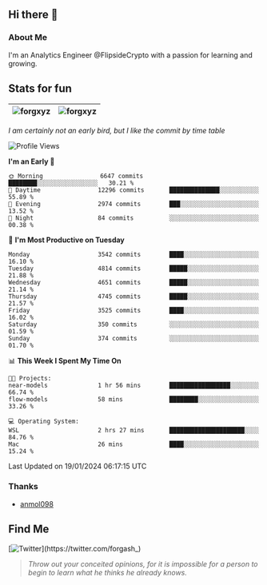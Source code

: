 ## Hi there 👋

### About Me

I'm an Analytics Engineer @FlipsideCrypto with a passion for learning and growing.
  
## Stats for fun

| <img align="center" src="https://github-readme-streak-stats.herokuapp.com/?user=forgxyz&theme=tokyonight" alt="forgxyz" /> | <img align="center" src="https://github-readme-stats.vercel.app/api?username=forgxyz&theme=tokyonight&show_icons=true" alt="forgxyz" /> |
| ------------- |------------- |

*I am certainly not an early bird, but I like the commit by time table*  

<!--START_SECTION:waka-->
![Profile Views](http://img.shields.io/badge/Profile%20Views-0-blue)

**I'm an Early 🐤** 

```text
🌞 Morning                6647 commits        ████████░░░░░░░░░░░░░░░░░   30.21 % 
🌆 Daytime                12296 commits       ██████████████░░░░░░░░░░░   55.89 % 
🌃 Evening                2974 commits        ███░░░░░░░░░░░░░░░░░░░░░░   13.52 % 
🌙 Night                  84 commits          ░░░░░░░░░░░░░░░░░░░░░░░░░   00.38 % 
```
📅 **I'm Most Productive on Tuesday** 

```text
Monday                   3542 commits        ████░░░░░░░░░░░░░░░░░░░░░   16.10 % 
Tuesday                  4814 commits        █████░░░░░░░░░░░░░░░░░░░░   21.88 % 
Wednesday                4651 commits        █████░░░░░░░░░░░░░░░░░░░░   21.14 % 
Thursday                 4745 commits        █████░░░░░░░░░░░░░░░░░░░░   21.57 % 
Friday                   3525 commits        ████░░░░░░░░░░░░░░░░░░░░░   16.02 % 
Saturday                 350 commits         ░░░░░░░░░░░░░░░░░░░░░░░░░   01.59 % 
Sunday                   374 commits         ░░░░░░░░░░░░░░░░░░░░░░░░░   01.70 % 
```


📊 **This Week I Spent My Time On** 

```text
🐱‍💻 Projects: 
near-models              1 hr 56 mins        █████████████████░░░░░░░░   66.74 % 
flow-models              58 mins             ████████░░░░░░░░░░░░░░░░░   33.26 % 

💻 Operating System: 
WSL                      2 hrs 27 mins       █████████████████████░░░░   84.76 % 
Mac                      26 mins             ████░░░░░░░░░░░░░░░░░░░░░   15.24 % 
```


 Last Updated on 19/01/2024 06:17:15 UTC
<!--END_SECTION:waka-->

### Thanks
 - [anmol098](https://github.com/anmol098/waka-readme-stats/)
  
## Find Me
[![Twitter](https://img.shields.io/twitter/url/https/twitter.com/forgash_.svg?style=social&label=Follow%20%40forgash_)](https://twitter.com/forgash_)


> *Throw out your conceited opinions, for it is impossible for a person to begin to learn what he thinks he already knows.* 
